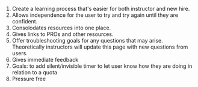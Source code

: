 1. Create a learning process that's easier for both instructor and new hire.
2. Allows independence for the user to try and try again until they are confident.
3. Consolodates resources into one place.
4. Gives links to PROs and other resources.
5. Offer troubleshooting goals for any questions that may arise. Theoretically instructors will update this page with new questions from users.
6. Gives immediate feedback
7. Goals: to add silent/invisible timer to let user know how they are doing in relation to a quota
8. Pressure free
